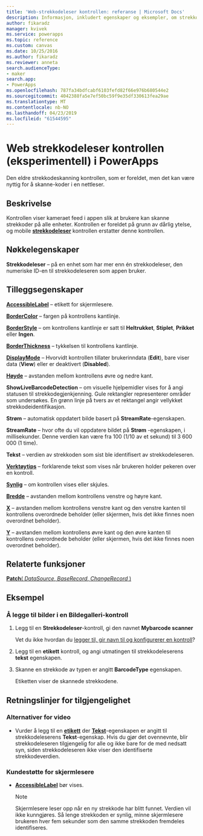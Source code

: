 ```yaml
---
title: 'Web-strekkodeleser kontrollen: referanse | Microsoft Docs'
description: Informasjon, inkludert egenskaper og eksempler, om strekkodeleser kontrollen
author: fikaradz
manager: kvivek
ms.service: powerapps
ms.topic: reference
ms.custom: canvas
ms.date: 10/25/2016
ms.author: fikaradz
ms.reviewer: anneta
search.audienceType:
- maker
search.app:
- PowerApps
ms.openlocfilehash: 787fa34bdfcabf6103fefd82f66e976b680544e2
ms.sourcegitcommit: 4042388fa5e7ef50bc59f9e35df330613fea29ae
ms.translationtype: MT
ms.contentlocale: nb-NO
ms.lasthandoff: 04/23/2019
ms.locfileid: "61544595"
---
```

# <a name="web-barcode-scanner-control-experimental-in-powerapps"></a>Web strekkodeleser kontrollen (eksperimentell) i PowerApps

Den eldre strekkodeskanning kontrollen, som er foreldet, men det kan være nyttig for å skanne-koder i en nettleser.

## <a name="description"></a>Beskrivelse

Kontrollen viser kameraet feed i appen slik at brukere kan skanne strekkoder på alle enheter. Kontrollen er foreldet på grunn av dårlig ytelse, og mobile **[strekkodeleser](control-new-barcode-scanner.md)** kontrollen erstatter denne kontrollen.

## <a name="key-properties"></a>Nøkkelegenskaper

**Strekkodeleser** – på en enhet som har mer enn én strekkodeleser, den numeriske ID-en til strekkodeleseren som appen bruker.

## <a name="additional-properties"></a>Tilleggsegenskaper

**[AccessibleLabel](properties-accessibility.md)** – etikett for skjermlesere.

**[BorderColor](properties-color-border.md)** – fargen på kontrollens kantlinje.

**[BorderStyle](properties-color-border.md)** – om kontrollens kantlinje er satt til **Heltrukket**, **Stiplet**, **Prikket** eller **Ingen**.

**[BorderThickness](properties-color-border.md)** – tykkelsen til kontrollens kantlinje.

**[DisplayMode](properties-core.md)** – Hvorvidt kontrollen tillater brukerinndata (**Edit**), bare viser data (**View**) eller er deaktivert (**Disabled**).

**[Høyde](properties-size-location.md)** – avstanden mellom kontrollens øvre og nedre kant.

**ShowLiveBarcodeDetection** – om visuelle hjelpemidler vises for å angi statusen til strekkodegjenkjenning. Gule rektangler representerer områder som undersøkes. En grønn linje på tvers av et rektangel angir vellykket strekkodeidentifikasjon.

**Strøm** – automatisk oppdatert bilde basert på **StreamRate**-egenskapen.

**StreamRate** – hvor ofte du vil oppdatere bildet på **Strøm** -egenskapen, i millisekunder.  Denne verdien kan være fra 100 (1/10 av et sekund) til 3 600 000 (1 time).

**Tekst** – verdien av strekkoden som sist ble identifisert av strekkodeleseren.

**[Verktøytips](properties-core.md)** – forklarende tekst som vises når brukeren holder pekeren over en kontroll.

**[Synlig](properties-core.md)** – om kontrollen vises eller skjules.

**[Bredde](properties-size-location.md)** – avstanden mellom kontrollens venstre og høyre kant.

**[X](properties-size-location.md)** – avstanden mellom kontrollens venstre kant og den venstre kanten til kontrollens overordnede beholder (eller skjermen, hvis det ikke finnes noen overordnet beholder).

**[Y](properties-size-location.md)** – avstanden mellom kontrollens øvre kant og den øvre kanten til kontrollens overordnede beholder (eller skjermen, hvis det ikke finnes noen overordnet beholder).

## <a name="related-functions"></a>Relaterte funksjoner

[**Patch**( *DataSource*, *BaseRecord*, *ChangeRecord* )](../functions/function-patch.md)

## <a name="example"></a>Eksempel

### <a name="add-photos-to-an-image-gallery-control"></a>Å legge til bilder i en Bildegalleri-kontroll

1. Legg til en **Strekkodeleser**-kontroll, gi den navnet **Mybarcode scanner**

    Vet du ikke hvordan du [legger til, gir navn til og konfigurerer en kontroll](../add-configure-controls.md)?

1. Legg til en **etikett** kontroll, og angi utmatingen til strekkodeleserens **tekst** egenskapen.

1. Skanne en strekkode av typen er angitt **BarcodeType** egenskapen.

    Etiketten viser de skannede strekkodene.

## <a name="accessibility-guidelines"></a>Retningslinjer for tilgjengelighet

### <a name="video-alternatives"></a>Alternativer for video

* Vurder å legg til en **[etikett](control-text-box.md)** der **[Tekst](properties-core.md)**-egenskapen er angitt til strekkodeleserens **Tekst**-egenskap. Hvis du gjør det ovennevnte, blir strekkodeleseren tilgjengelig for alle og ikke bare for de med nedsatt syn, siden strekkodeleseren ikke viser den identifiserte strekkodeverdien.

### <a name="screen-reader-support"></a>Kundestøtte for skjermlesere

* **[AccessibleLabel](properties-accessibility.md)** bør vises.

    > [!NOTE]
  > Skjermlesere leser opp når en ny strekkode har blitt funnet. Verdien vil ikke kunngjøres. Så lenge strekkoden er synlig, minne skjermlesere brukeren hver fem sekunder som den samme strekkoden fremdeles identifiseres.
